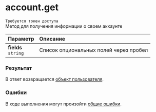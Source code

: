 # account.get
`Требуется токен доступа`  
Метод для получения информации о своем аккаунте

| Параметр                 | Описание                               |
| :----------------------- | :------------------------------------- |
| **fields**<br />`string` | Список опциональных полей через пробел |

### Результат
В ответ возвращается [объект пользователя](https://github.com/EcostCompony/specter_api_documentation/blob/master/Объекты/Пользователь.md#пользователь).

### Ошибки
В ходе выполнения могут произойти [общие ошибки](https://github.com/EcostCompony/specter_api_documentation/blob/master/Основное/Обработка%20ошибок.md#коды-общих-ошибок).